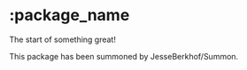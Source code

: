 # :package_name

The start of something great!

This package has been summoned by JesseBerkhof/Summon.
